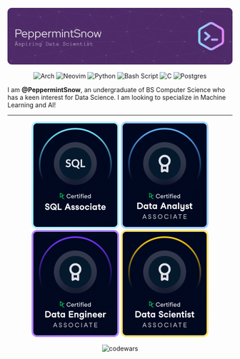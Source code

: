 ![Header](./assets/header.png)
<div align=center>

![Arch](https://img.shields.io/badge/Arch%20Linux-1793D1?logo=arch-linux&logoColor=fff&style=for-the-badge)
![Neovim](https://img.shields.io/badge/NeoVim-%2357A143.svg?&style=for-the-badge&logo=neovim&logoColor=white) 
![Python](https://img.shields.io/badge/python-3670A0?style=for-the-badge&logo=python&logoColor=ffdd54)
![Bash Script](https://img.shields.io/badge/bash_script-%23121011.svg?style=for-the-badge&logo=gnu-bash&logoColor=white) 
![C](https://img.shields.io/badge/c-%2300599C.svg?style=for-the-badge&logo=c&logoColor=white) 
![Postgres](https://img.shields.io/badge/postgres-%23316192.svg?style=for-the-badge&logo=postgresql&logoColor=white)

</div>

I am **@PeppermintSnow**, an undergraduate of BS Computer Science who has a keen interest for Data Science. 
I am looking to specialize in Machine Learning and AI!

<hr />
<div align=center>
  
  
  ![sa-badge](./assets/sa-badge.png) ![da-badge](./assets/da-badge.png) ![de-badge](./assets/de-badge.png) ![ds-badge](./assets/ds-badge.png)

  ![codewars](https://www.codewars.com/users/PeppermintSnow/badges/large)

</div>



<!---
PeppermintSnow/PeppermintSnow is a ✨ special ✨ repository because its `README.md` (this file) appears on your GitHub profile.
You can click the Preview link to take a look at your changes.
--->
